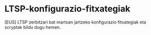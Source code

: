 # LTSP-konfigurazio-fitxategiak
[EUS] LTSP zerbitzari bat martxan jartzeko konfigurazio fitxategiak eta scryptak bildu dugu hemen.
